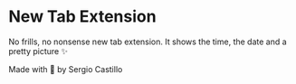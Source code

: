 # New Tab Extension

No frills, no nonsense new tab extension. It shows the time, the date and a pretty picture ✨

Made with 🖤 by Sergio Castillo